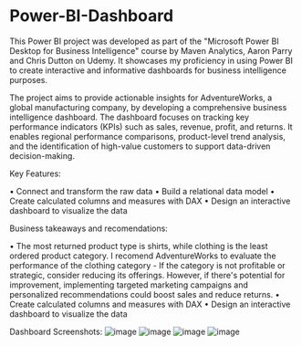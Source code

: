 # Power-BI-Dashboard

This Power BI project was developed as part of the "Microsoft Power BI Desktop for Business Intelligence" course by Maven Analytics, Aaron Parry and Chris Dutton on Udemy. 
It showcases my proficiency in using Power BI to create interactive and informative dashboards for business intelligence purposes.

The project aims to provide actionable insights for AdventureWorks, a global manufacturing company, by developing a comprehensive business intelligence dashboard. The dashboard focuses on tracking key performance indicators (KPIs) such as sales, revenue, profit, and returns. It enables regional performance comparisons, product-level trend analysis, and the identification of high-value customers to support data-driven decision-making.

Key Features:

 • Connect and transform the raw data
 • Build a relational data model
 • Create calculated columns and measures with DAX
 • Design an interactive dashboard to visualize the data

Business takeaways and recomendations:

 • The most returned product type is shirts, while clothing is the least ordered product category.
 I recomend AdventureWorks to evaluate the performance of the clothing category - If the category is not profitable or strategic, consider reducing its offerings. However, if there's potential for improvement, implementing targeted marketing campaigns and personalized recommendations could boost sales and reduce returns.
 • Create calculated columns and measures with DAX
 • Design an interactive dashboard to visualize the data

Dashboard Screenshots:
![image](https://github.com/user-attachments/assets/35f79b4f-6ca6-456a-9380-651d9cdd3d16)
![image](https://github.com/user-attachments/assets/9f0a4bc3-d62f-4a87-9007-7f57b258c76a)
![image](https://github.com/user-attachments/assets/bac9816a-27b8-4db4-b2b6-7e81414926e2)
![image](https://github.com/user-attachments/assets/db4a793e-bb20-412c-9f37-5c2fabc55dc4)

